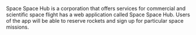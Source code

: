 Space Space Hub is a corporation that offers services for commercial and scientific space flight has a web application called Space Space Hub. Users of the app will be able to reserve rockets and sign up for particular space missions.
